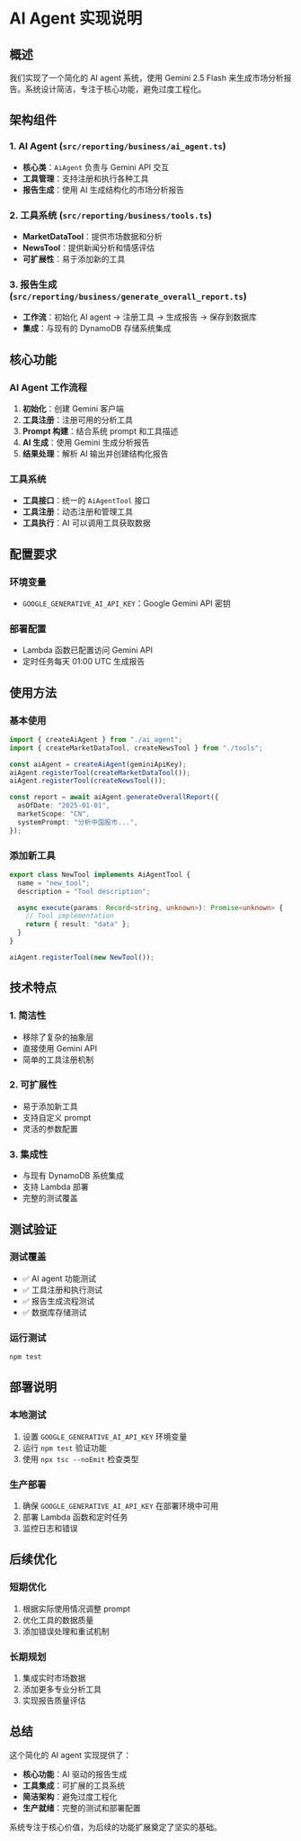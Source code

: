 # AI Agent 实现说明

## 概述

我们实现了一个简化的 AI agent 系统，使用 Gemini 2.5 Flash 来生成市场分析报告。系统设计简洁，专注于核心功能，避免过度工程化。

## 架构组件

### 1. AI Agent (`src/reporting/business/ai_agent.ts`)

- **核心类**：`AiAgent` 负责与 Gemini API 交互
- **工具管理**：支持注册和执行各种工具
- **报告生成**：使用 AI 生成结构化的市场分析报告

### 2. 工具系统 (`src/reporting/business/tools.ts`)

- **MarketDataTool**：提供市场数据和分析
- **NewsTool**：提供新闻分析和情感评估
- **可扩展性**：易于添加新的工具

### 3. 报告生成 (`src/reporting/business/generate_overall_report.ts`)

- **工作流**：初始化 AI agent → 注册工具 → 生成报告 → 保存到数据库
- **集成**：与现有的 DynamoDB 存储系统集成

## 核心功能

### AI Agent 工作流程

1. **初始化**：创建 Gemini 客户端
2. **工具注册**：注册可用的分析工具
3. **Prompt 构建**：结合系统 prompt 和工具描述
4. **AI 生成**：使用 Gemini 生成分析报告
5. **结果处理**：解析 AI 输出并创建结构化报告

### 工具系统

- **工具接口**：统一的 `AiAgentTool` 接口
- **工具注册**：动态注册和管理工具
- **工具执行**：AI 可以调用工具获取数据

## 配置要求

### 环境变量

- `GOOGLE_GENERATIVE_AI_API_KEY`：Google Gemini API 密钥

### 部署配置

- Lambda 函数已配置访问 Gemini API
- 定时任务每天 01:00 UTC 生成报告

## 使用方法

### 基本使用

```typescript
import { createAiAgent } from "./ai_agent";
import { createMarketDataTool, createNewsTool } from "./tools";

const aiAgent = createAiAgent(geminiApiKey);
aiAgent.registerTool(createMarketDataTool());
aiAgent.registerTool(createNewsTool());

const report = await aiAgent.generateOverallReport({
  asOfDate: "2025-01-01",
  marketScope: "CN",
  systemPrompt: "分析中国股市...",
});
```

### 添加新工具

```typescript
export class NewTool implements AiAgentTool {
  name = "new_tool";
  description = "Tool description";

  async execute(params: Record<string, unknown>): Promise<unknown> {
    // Tool implementation
    return { result: "data" };
  }
}

aiAgent.registerTool(new NewTool());
```

## 技术特点

### 1. 简洁性

- 移除了复杂的抽象层
- 直接使用 Gemini API
- 简单的工具注册机制

### 2. 可扩展性

- 易于添加新工具
- 支持自定义 prompt
- 灵活的参数配置

### 3. 集成性

- 与现有 DynamoDB 系统集成
- 支持 Lambda 部署
- 完整的测试覆盖

## 测试验证

### 测试覆盖

- ✅ AI agent 功能测试
- ✅ 工具注册和执行测试
- ✅ 报告生成流程测试
- ✅ 数据库存储测试

### 运行测试

```bash
npm test
```

## 部署说明

### 本地测试

1. 设置 `GOOGLE_GENERATIVE_AI_API_KEY` 环境变量
2. 运行 `npm test` 验证功能
3. 使用 `npx tsc --noEmit` 检查类型

### 生产部署

1. 确保 `GOOGLE_GENERATIVE_AI_API_KEY` 在部署环境中可用
2. 部署 Lambda 函数和定时任务
3. 监控日志和错误

## 后续优化

### 短期优化

1. 根据实际使用情况调整 prompt
2. 优化工具的数据质量
3. 添加错误处理和重试机制

### 长期规划

1. 集成实时市场数据
2. 添加更多专业分析工具
3. 实现报告质量评估

## 总结

这个简化的 AI agent 实现提供了：

- **核心功能**：AI 驱动的报告生成
- **工具集成**：可扩展的工具系统
- **简洁架构**：避免过度工程化
- **生产就绪**：完整的测试和部署配置

系统专注于核心价值，为后续的功能扩展奠定了坚实的基础。
